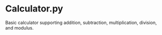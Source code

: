 # Calculator.py
Basic calculator supporting addition, subtraction, multiplication, division, and modulus.

